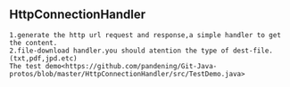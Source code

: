 HttpConnectionHandler
--------------------------
```
1.generate the http url request and response,a simple handler to get the content.   
2.file-download handler.you should atention the type of dest-file.(txt,pdf,jpd.etc)     
The test demo<https://github.com/pandening/Git-Java-protos/blob/master/HttpConnectionHandler/src/TestDemo.java>  
```
